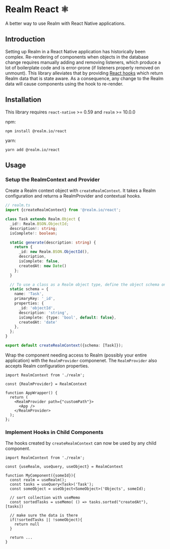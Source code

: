 # Realm React ⚛️ 

A better way to use Realm with React Native applications.

## Introduction
Setting up Realm in a React Native application has historically been complex. Re-rendering of components when objects in the database change requires manually adding and removing listeners, which produce a lot of boilerplate code and is error-prone (if listeners properly removed on unmount). This library alleviates that by providing [React hooks](https://reactjs.org/docs/hooks-intro.html) which return Realm data that is state aware. As a consequence, any change to the Realm data will cause components using the hook to re-render.

## Installation

This library requires `react-native` >= 0.59 and `realm` >= 10.0.0

npm:

```npm install @realm.io/react```

yarn:

```yarn add @realm.io/react```


## Usage
### Setup the RealmContext and Provider

Create a Realm context object with `createRealmContext`.  It takes a Realm configuration and returns a RealmProvider and contextual hooks.

```typescript
// realm.ts
import {createRealmContext} from '@realm.io/react';

class Task extends Realm.Object {
  _id!: Realm.BSON.ObjectId;
  description!: string;
  isComplete!: boolean;

  static generate(description: string) {
    return {
      _id: new Realm.BSON.ObjectId(),
      description,
      isComplete: false,
      createdAt: new Date()
    };
  }

  // To use a class as a Realm object type, define the object schema on the static property "schema".
  static schema = {
    name: 'Task',
    primaryKey: '_id',
    properties: {
      _id: 'objectId',
      description: 'string',
      isComplete: {type: 'bool', default: false},
      createdAt: 'date'
    },
  };
}

export default createRealmContext({schema: [Task]});
```

Wrap the component needing access to Realm (possibly your entire application) with the `RealmProvider` componenet.
The `RealmProvider` also accepts Realm configuration properties.

```tsx
import RealmContext from './realm';

const {RealmProvider} = RealmContext

function AppWrapper() {
  return (
    <RealmProvider path={"customPath"}>
      <App />
    </RealmProvider>
  );
};
```
### Implement Hooks in Child Components

The hooks created by `createRealmContext` can now be used by any child component.

```tsx
import RealmContext from './realm';

const {useRealm, useQuery, useObject} = RealmContext

function MyComponent({someId}){
  const realm = useRealm();
  const tasks = useQuery<Task>('Task');
  const someObject = useObject<SomeObject>('Objects', someId);

  // sort collection with useMemo
  const sortedTasks = useMemo( () => tasks.sorted("createdAt"), [tasks])

  // make sure the data is there
  if(!sortedTasks || !someObject){
    return null
  }

  return ...
}
```


